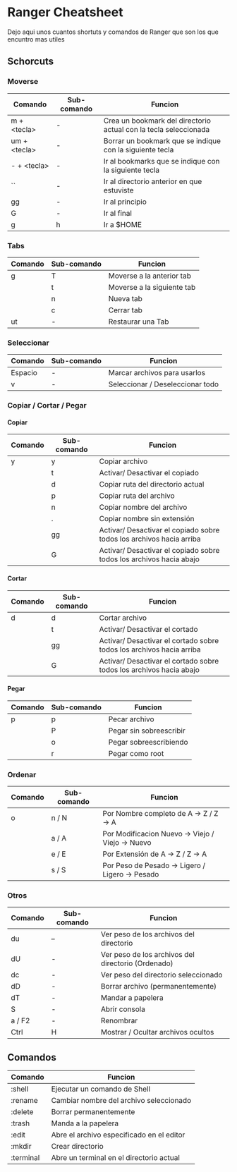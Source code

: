 ﻿# Ranger Cheatsheet

Dejo aqui unos cuantos shortuts y comandos de Ranger que son los que encuntro mas utiles

## Schorcuts

### Moverse

| **Comando**   | **Sub-comando** | **Funcion**                                                      |
| ------------- | --------------- | ---------------------------------------------------------------- |
| m + \<tecla>  | -               | Crea un bookmark del directorio actual con la tecla seleccionada |
| um + \<tecla> | -               | Borrar un bookmark que se indique con la siguiente tecla         |
| - + \<tecla>  | -               | Ir al bookmarks que se indique con la siguiente tecla            |
| ``            | -               | Ir al directorio anterior en que estuviste                       |
| gg            | -               | Ir al principio                                                  |
| G             | -               | Ir al final                                                      |
| g             | h               | Ir a $HOME                                                       |

### Tabs

| **Comando** | **Sub-comando** | **Funcion**                |
| ----------- | --------------- | -------------------------- |
| g           | T               | Moverse a la anterior tab  |
|             | t               | Moverse a la siguiente tab |
|             | n               | Nueva tab                  |
|             | c               | Cerrar tab                 |
| ut          | -               | Restaurar una Tab          |

### Seleccionar

| **Comando** | **Sub-comando** | **Funcion**                      |
| ----------- | --------------- | -------------------------------- |
| Espacio     | -               | Marcar archivos para usarlos     |
| v           | -               | Seleccionar / Deseleccionar todo |

### Copiar / Cortar / Pegar

#### Copiar

| **Comando** | **Sub-comando** | **Funcion**                                                          |
| ----------- | --------------- | -------------------------------------------------------------------- |
| y           | y               | Copiar archivo                                                       |
|             | t               | Activar/ Desactivar el copiado                                       |
|             | d               | Copiar ruta del directorio actual                                    |
|             | p               | Copiar ruta del archivo                                              |
|             | n               | Copiar nombre del archivo                                            |
|             | .               | Copiar nombre sin extensión                                          |
|             | gg              | Activar/ Desactivar el copiado sobre todos los archivos hacia arriba |
|             | G               | Activar/ Desactivar el copiado sobre todos los archivos hacia abajo  |

#### Cortar

| **Comando** | **Sub-comando** | **Funcion**                                                          |
| ----------- | --------------- | -------------------------------------------------------------------- |
| d           | d               | Cortar archivo                                                       |
|             | t               | Activar/ Desactivar el cortado                                       |
|             | gg              | Activar/ Desactivar el cortado sobre todos los archivos hacia arriba |
|             | G               | Activar/ Desactivar el cortado sobre todos los archivos hacia abajo  |

#### Pegar

| **Comando** | **Sub-comando** | **Funcion**             |
| ----------- | --------------- | ----------------------- |
| p           | p               | Pecar archivo           |
|             | P               | Pegar sin sobreescribir |
|             | o               | Pegar sobreescribiendo  |
|             | r               | Pegar como root         |

### Ordenar

| **Comando** | **Sub-comando** | **Funcion**                                    |
| ----------- | --------------- | ---------------------------------------------- |
| o           | n / N           | Por Nombre completo de A → Z / Z → A           |
|             | a / A           | Por Modificacion Nuevo → Viejo / Viejo → Nuevo |
|             | e / E           | Por Extensión de A → Z / Z → A                 |
|             | s / S           | Por Peso de Pesado → Ligero / Ligero → Pesado  |

### Otros

| **Comando** | **Sub-comando** | **Funcion**                                        |
| ----------- | --------------- | -------------------------------------------------- |
| du          | –               | Ver peso de los archivos del directorio            |
| dU          | -               | Ver peso de los archivos del directorio (Ordenado) |
| dc          | -               | Ver peso del directorio seleccionado               |
| dD          | -               | Borrar archivo (permanentemente)                   |
| dT          | -               | Mandar a papelera                                  |
| S           | -               | Abrir consola                                      |
| a / F2      | -               | Renombrar                                          |
| Ctrl        | H               | Mostrar / Ocultar archivos ocultos                 |

## Comandos

| **Comando** | **Funcion**                               |
| ----------- | ----------------------------------------- |
| :shell      | Ejecutar un comando de Shell              |
| :rename     | Cambiar nombre del archivo seleccionado   |
| :delete     | Borrar permanentemente                    |
| :trash      | Manda a la papelera                       |
| :edit       | Abre el archivo especificado en el editor |
| :mkdir      | Crear directorio                          |
| :terminal   | Abre un terminal en el directorio actual  |
